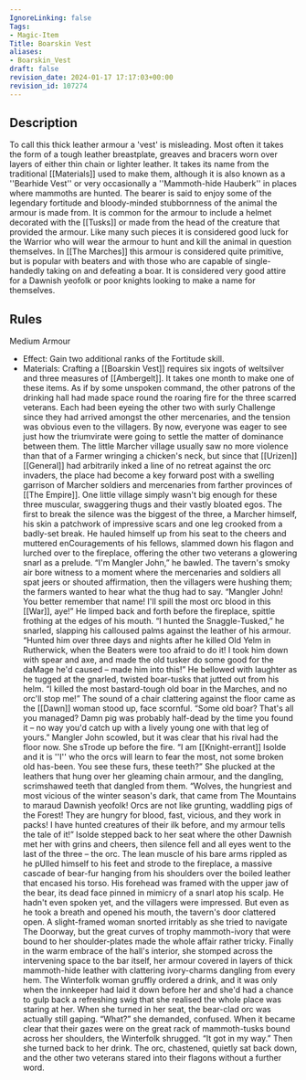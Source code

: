 ```yaml
---
IgnoreLinking: false
Tags:
- Magic-Item
Title: Boarskin Vest
aliases:
- Boarskin_Vest
draft: false
revision_date: 2024-01-17 17:17:03+00:00
revision_id: 107274
---
```


## Description
To call this thick leather armour a 'vest' is misleading. Most often it takes the form of a tough leather breastplate, greaves and bracers worn over layers of either thin chain or lighter leather. It takes its name from the traditional [[Materials]] used to make them, although it is also known as a ''Bearhide Vest'' or very occasionally a ''Mammoth-hide Hauberk'' in places where mammoths are hunted. The bearer is said to enjoy some of the legendary fortitude and bloody-minded stubbornness of the animal the armour is made from. It is common for the armour to include a helmet decorated with the [[Tusks]] or made from the head of the creature that provided the armour. Like many such pieces it is considered good luck for the Warrior who will wear the armour to hunt and kill the animal in question themselves. 
In [[The Marches]] this armour is considered quite primitive, but is popular with beaters and with those who are capable of single-handedly taking on and defeating a boar. It is considered very good attire for a Dawnish yeofolk or poor knights looking to make a name for themselves. 
## Rules
Medium Armour
* Effect: Gain two additional ranks of  the Fortitude skill.
* Materials: Crafting a [[Boarskin Vest]] requires six ingots of weltsilver and three measures of [[Ambergelt]]. It takes one month to make one of these items.
As if by some unspoken command, the other patrons of the drinking hall had made space round the roaring fire for the three scarred veterans. Each had been eyeing the other two with surly Challenge since they had arrived amongst the other mercenaries, and the tension was obvious even to the villagers. By now, everyone was eager to see just how the triumvirate were going to settle the matter of dominance between them.
The little Marcher village usually saw no more violence than that of a Farmer wringing a chicken's neck, but since that [[Urizen]] [[General]] had arbitrarily inked a line of no retreat against the orc invaders, the place had become a key forward post with a swelling garrison of Marcher soldiers and mercenaries from farther provinces of [[The Empire]]. One little village simply wasn't big enough for these three muscular, swaggering thugs and their vastly bloated egos.
The first to break the silence was the biggest of the three, a Marcher himself, his skin a patchwork of impressive scars and one leg crooked from a badly-set break. He hauled himself up from his seat to the cheers and muttered enCouragements of his fellows, slammed down his flagon and lurched over to the fireplace, offering the other two veterans a glowering snarl as a prelude.
“I'm Mangler John,” he bawled. The tavern's smoky air bore witness to a moment where the mercenaries and soldiers all spat jeers or shouted affirmation, then the villagers were hushing them; the farmers wanted to hear what the thug had to say. “Mangler John! You better remember that name! I'll spill the most orc blood in this [[War]], aye!”
He limped back and forth before the fireplace, spittle frothing at the edges of his mouth. “I hunted the Snaggle-Tusked,” he snarled, slapping his calloused palms against the leather of his armour. “Hunted him over three days and nights after he killed Old Yelm in Rutherwick, when the Beaters were too afraid to do it! I took him down with spear and axe, and made the old tusker do some good for the daMage he'd caused – made him into this!” He bellowed with laughter as he tugged at the gnarled, twisted boar-tusks that jutted out from his helm. “I killed the most bastard-tough old boar in the Marches, and no orc'll stop me!”
The sound of a chair clattering against the floor came as the [[Dawn]] woman stood up, face scornful. “Some old boar? That's all you managed? Damn pig was probably half-dead by the time you found it – no way you'd catch up with a lively young one with that leg of yours.” Mangler John scowled, but it was clear that his rival had the floor now.
She sTrode up before the fire. “I am [[Knight-errant]] Isolde and it is ''I'' who the orcs will learn to fear the most, not some broken old has-been. You see these furs, these teeth?” She plucked at the leathers that hung over her gleaming chain armour, and the dangling, scrimshawed teeth that dangled from them. “Wolves, the hungriest and most vicious of the winter season's dark, that came from The Mountains to maraud Dawnish yeofolk! Orcs are not like grunting, waddling pigs of the Forest! They are hungry for blood, fast, vicious, and they work in packs! I have hunted creatures of their ilk before, and my armour tells the tale of it!”
Isolde stepped back to her seat where the other Dawnish met her with grins and cheers, then silence fell and all eyes went to the last of the three – the orc. The lean muscle of his bare arms rippled as he pUlled himself to his feet and strode to the fireplace, a massive cascade of bear-fur hanging from his shoulders over the boiled leather that encased his torso. His forehead was framed with the upper jaw of the bear, its dead face pinned in mimicry of a snarl atop his scalp.
He hadn't even spoken yet, and the villagers were impressed. But even as he took a breath and opened his mouth, the tavern's door clattered open.
A slight-framed woman snorted irritably as she tried to navigate The Doorway, but the great curves of trophy mammoth-ivory that were bound to her shoulder-plates made the whole affair rather tricky. Finally in the warm embrace of the hall's interior, she stomped across the intervening space to the bar itself, her armour covered in layers of thick mammoth-hide leather with clattering ivory-charms dangling from every hem. The Winterfolk woman gruffly ordered a drink, and it was only when the innkeeper had laid it down before her and she'd had a chance to gulp back a refreshing swig that she realised the whole place was staring at her. When she turned in her seat, the bear-clad orc was actually still gaping.
“What?” she demanded, confused.
When it became clear that their gazes were on the great rack of mammoth-tusks bound across her shoulders, the Winterfolk shrugged.
“It got in my way.”
Then she turned back to her drink. The orc, chastened, quietly sat back down, and the other two veterans stared into their flagons without a further word.